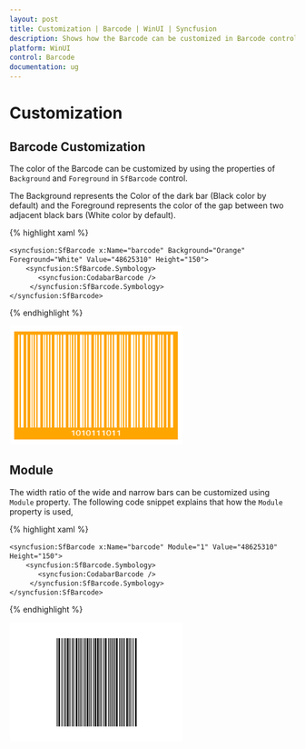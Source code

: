 ```yaml
---
layout: post
title: Customization | Barcode | WinUI | Syncfusion
description: Shows how the Barcode can be customized in Barcode control
platform: WinUI
control: Barcode
documentation: ug
---
```


# Customization

## Barcode Customization

The color of the Barcode can be customized by using the properties of `Background` and `Foreground` in `SfBarcode` control.

The Background represents the Color of the dark bar (Black color by default) and the Foreground represents the color of the gap between two adjacent black bars (White color by default).

{% highlight xaml %}

    <syncfusion:SfBarcode x:Name="barcode" Background="Orange" Foreground="White" Value="48625310" Height="150">
        <syncfusion:SfBarcode.Symbology>
           <syncfusion:CodabarBarcode />
         </syncfusion:SfBarcode.Symbology>
    </syncfusion:SfBarcode>
    
{% endhighlight %}

![Barcode_Customization](Symbology_Images/Barcode_Customization.png)


## Module

 The width ratio of the wide and narrow bars can be customized using `Module` property. The following code snippet explains that how the `Module` property is used,

{% highlight xaml %}

    <syncfusion:SfBarcode x:Name="barcode" Module="1" Value="48625310" Height="150">
        <syncfusion:SfBarcode.Symbology>
           <syncfusion:CodabarBarcode />
         </syncfusion:SfBarcode.Symbology>
    </syncfusion:SfBarcode>
   
{% endhighlight %}

![Module](Symbology_Images/BarWidth.png)

